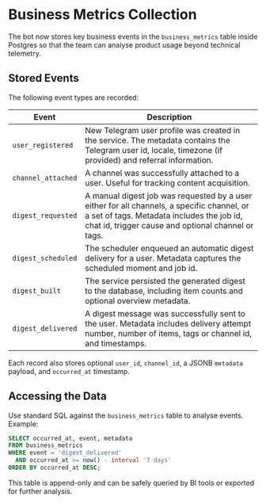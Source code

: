 # Business Metrics Collection

The bot now stores key business events in the `business_metrics` table inside Postgres so that the team can analyse product usage beyond technical telemetry.

## Stored Events

The following event types are recorded:

| Event | Description |
|-------|-------------|
| `user_registered` | New Telegram user profile was created in the service. The metadata contains the Telegram user id, locale, timezone (if provided) and referral information. |
| `channel_attached` | A channel was successfully attached to a user. Useful for tracking content acquisition. |
| `digest_requested` | A manual digest job was requested by a user either for all channels, a specific channel, or a set of tags. Metadata includes the job id, chat id, trigger cause and optional channel or tags. |
| `digest_scheduled` | The scheduler enqueued an automatic digest delivery for a user. Metadata captures the scheduled moment and job id. |
| `digest_built` | The service persisted the generated digest to the database, including item counts and optional overview metadata. |
| `digest_delivered` | A digest message was successfully sent to the user. Metadata includes delivery attempt number, number of items, tags or channel id, and timestamps. |

Each record also stores optional `user_id`, `channel_id`, a JSONB `metadata` payload, and `occurred_at` timestamp.

## Accessing the Data

Use standard SQL against the `business_metrics` table to analyse events. Example:

```sql
SELECT occurred_at, event, metadata
FROM business_metrics
WHERE event = 'digest_delivered'
  AND occurred_at >= now() - interval '7 days'
ORDER BY occurred_at DESC;
```

This table is append-only and can be safely queried by BI tools or exported for further analysis.
